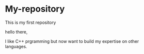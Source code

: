 # My-repository
This is my first repository

hello there,

I like C++ prgramming but now want to build my expertise on other languages.
